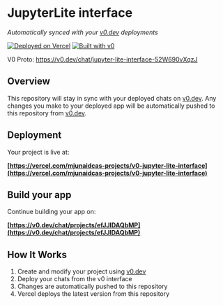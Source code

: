 # JupyterLite interface

*Automatically synced with your [v0.dev](https://v0.dev) deployments*

[![Deployed on Vercel](https://img.shields.io/badge/Deployed%20on-Vercel-black?style=for-the-badge&logo=vercel)](https://vercel.com/mjunaidcas-projects/v0-jupyter-lite-interface)
[![Built with v0](https://img.shields.io/badge/Built%20with-v0.dev-black?style=for-the-badge)](https://v0.dev/chat/projects/efJJlDAQbMP)

V0 Proto: https://v0.dev/chat/jupyter-lite-interface-52W690vXqzJ
## Overview

This repository will stay in sync with your deployed chats on [v0.dev](https://v0.dev).
Any changes you make to your deployed app will be automatically pushed to this repository from [v0.dev](https://v0.dev).

## Deployment

Your project is live at:

**[https://vercel.com/mjunaidcas-projects/v0-jupyter-lite-interface](https://vercel.com/mjunaidcas-projects/v0-jupyter-lite-interface)**

## Build your app

Continue building your app on:

**[https://v0.dev/chat/projects/efJJlDAQbMP](https://v0.dev/chat/projects/efJJlDAQbMP)**

## How It Works

1. Create and modify your project using [v0.dev](https://v0.dev)
2. Deploy your chats from the v0 interface
3. Changes are automatically pushed to this repository
4. Vercel deploys the latest version from this repository

